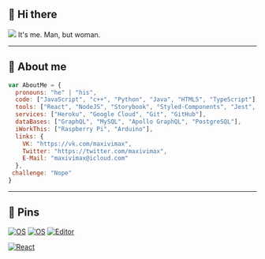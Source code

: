 ## 👋 Hi there
<img src="https://i.pinimg.com/originals/3b/83/15/3b83155598486234070d9f736a9e389d.png">
It's me. Man, but woman.

____

## 📃 About me

```javascript
var AboutMe = {
  pronouns: "he" | "his",
  code: ["JavaScript", "c++", "Python", "Java", "HTML5", "TypeScript"],
  tools: ["React", "NodeJS", "Storybook", "Styled-Components", "Jest", "Docker"],
  services: ["Heroku", "Google Cloud", "Git", "GitHub"],
  dataBases: ["GraphQL", "MySQL", "Apollo GraphQL", "PostgreSQL"],
  iWorkThis: ["Raspberry Pi", "Arduino"],
  links: {
    VK: "https://vk.com/maxivimax",
    Twitter: "https://twitter.com/maxivimax",
    E-Mail: "maxivimax@icloud.com"
  },
 challenge: "Nope"
}
```

____

## 👾 Pins

[![OS](https://img.shields.io/badge/OS-macOS-informational?style=flat-square&logo=apple&logoColor=white)](https://en.wikipedia.org/wiki/MacOS)
[![OS](https://img.shields.io/badge/OS-Windows-informational?style=flat-square&logo=windows&logoColor=white)](https://en.wikipedia.org/wiki/Linux)
[![Editor](https://img.shields.io/badge/Editor-VSCode-blue?style=flat-square&logo=visual-studio-code&logoColor=white)](https://code.visualstudio.com/)

[![React](https://img.shields.io/badge/I%20love-React-4FC08D?style=flat-square&logo=javascript&logoColor=white)](https://vuejs.org/)
